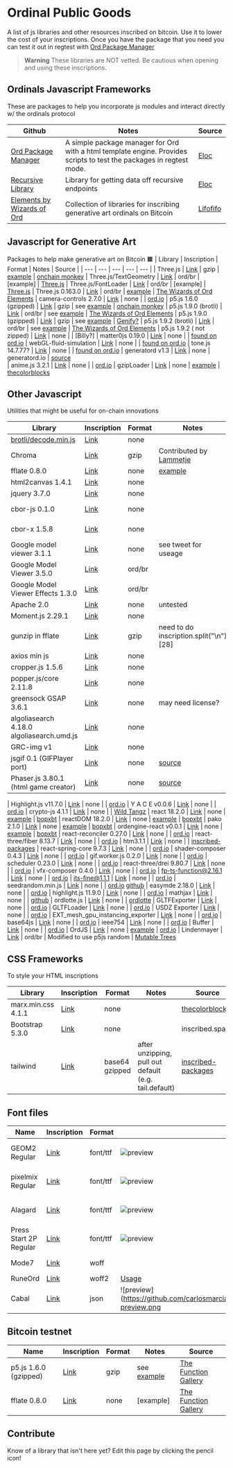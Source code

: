 # Ordinal Public Goods
A list of js libraries and other resources inscribed on bitcoin. Use it to lower the cost of your inscriptions. Once you have the package that you need you can test it out in regtest with [Ord Package Manager](https://github.com/cypherpunklab/opm)

> **Warning**
> These libraries are NOT vetted. Be cautious when opening and using these inscriptions. 


## Ordinals Javascript Frameworks
These are packages to help you incorporate js modules and interact directly w/ the ordinals protocol

| Github | Notes | Source |
| --- | --- | --- |
| [Ord Package Manager](https://github.com/cypherpunklab/opm) | A simple package manager for Ord with a html template engine. Provides scripts to test the packages in regtest mode. | [Eloc](https://twitter.com/Elocremarc)
| [Recursive Library](https://github.com/cypherpunklab/recursive_library) | Library for getting data off recursive endpoints | [Eloc](https://twitter.com/Elocremarc)
| [Elements by Wizards of Ord](https://github.com/TheWizardsOfOrd/Elements) | Collection of libraries for inscribing generative art ordinals on Bitcoin | [Lifofifo](https://twitter.com/lifofifo)

## Javascript for Generative Art
Packages to help make generative art on Bitcoin 🟧
| Library | Inscription | Format | Notes | Source | 
| --- | --- | --- | --- | --- |
| Three.js | [Link](https://ordinals.com/inscription/2dbdf9ebbec6be793fd16ae9b797c7cf968ab2427166aaf390b90b71778266abi0) | gzip | [example](https://github.com/jokie88/ordinalpublicgoods/blob/main/examples/threejs.html) |  [onchain monkey](https://github.com/metagood/OCM-Dimensions/blob/main/README.md)
| Three.js/TextGeometry | [Link](https://ordinals.com/inscription/77ef4bc8b15f0a764903f3bb2ccd0566ac6c111bd3d884bc814cfde49565dbc9i0) | ord/br | [example] |  [Three.js](https://threejs.org/examples/jsm/geometries/TextGeometry.js)
| Three.js/FontLoader | [Link](https://ordinals.com/inscription/fcacfdd75ef21965ec98d9a1a107e8f5468f23ff15131cae44fc6aca86538147i0) | ord/br | [example] |  [Three.js](https://threejs.org/examples/jsm/loaders/FontLoader.js)
| Three.js 0.163.0 | [Link](https://ordinals.com/inscription/0d013bb60fc5bf5a6c77da7371b07dc162ebc7d7f3af0ff3bd00ae5f0c546445i0) | ord/br | [example](https://github.com/TheWizardsOfOrd/Elements/blob/main/examples/threejs/standalone/example.html) |  [The Wizards of Ord Elements](https://github.com/TheWizardsOfOrd/Elements)
| camera-controls 2.7.0 | [Link](https://ordinals.com/inscription/036f12ea42d0fd664948e952b61f4c2f0d04e5672e7a7b3e2c33ac2544b6b1a7i0) | none | | [ord.io](https://www.ord.io/25221832)
| p5.js 1.6.0 (gzipped) | [Link](https://ordinals.com/inscription/255ce0c5a0d8aca39510da72e604ef8837519028827ba7b7f723b7489f3ec3a4i0) | gzip | see [example](/examples/p5js.html) | [onchain monkey](https://github.com/metagood/OCM-Dimensions/blob/main/README.md)
| p5.js 1.9.0 (brotli) | [Link](https://ordinals.com/inscription/b6a50f5ba932b0ea7f652d9d28e59eced47bc6f8376c25e02d8b3457bb60ac8fi0) | ord/br | see [example](https://github.com/TheWizardsOfOrd/Elements/blob/main/examples/p5js/standalone/example.html) |  [The Wizards of Ord Elements](https://github.com/TheWizardsOfOrd/Elements)
| p5.js 1.9.0 (gzipped) | [Link](https://ordinals.com/inscription/cc5cf94da24c1f6f0d435ccca78c24e98ca30adb1f3b7c81b9ab28ceb6cb628fi0) | gzip | see [example](examples/p5js-gzipLoader.html) | [Genify?](https://btc.genify.xyz/create)
| p5.js 1.9.2 (brotli) | [Link](https://ordinals.com/inscription/7e37766541506810ba6399c4b2735121f508bd9209df43dd200bf2316b014594i0) | ord/br | see [example](https://github.com/TheWizardsOfOrd/Elements/blob/main/examples/p5js/standalone/example.html) | [The Wizards of Ord Elements](https://github.com/TheWizardsOfOrd/Elements)
| p5.js 1.9.2 ( not zipped) | [Link](https://ordinals.com/inscription/7e37766541506810ba6399c4b2735121f508bd9209df43dd200bf2316b014594i0) | none |  | [Billy?]
| matter0js 0.19.0 | [Link](https://ordinals.com/inscription/9d567e6ef8bd6b13458cc67cc5e8339395a4433e45db4554ff83c88a5df8bae2i0) | none | | [found on ord.io](https://www.ord.io/11774132)
| webGL-fluid-simulation | [Link](https://ordinals.com/inscription/3af8500b444c7f589fca666fe317e1f95c7226d49dc23f8a4b86093f01f3e7adi0) | none | | [found on ord.io](https://www.ord.io/11846310)
| tone.js 14.7.77? | [Link](https://ordinals.com/inscription/44740a1f30efb247ef41de3355133e12d6f58ab4dc8a3146648e2249fa9c6a39i0) | none | | [found on ord.io](https://www.ord.io/13316104)
| generatord v1.3 | [Link](https://ordinals.com/inscription/57465a0c54f6eba0d8ed8e57707d00b1eb806637495bb87d2ec825d5d687a7fei0) | none | generatord.io | [source](https://www.ord.io/29829931)  
| anime.js 3.2.1 | [Link](https://ordinals.com/inscription/23ad98a190933e5c238b57e05814acc154d55928edf02d298cc82f4fac0313fei0) | none | | [ord.io](https://www.ord.io/35139362)
| gzipLoader | [Link](https://ordinals.com/content/638cc09410ed2c92f4dc2ac4356ac7521ad77d1bdff8e1708668619495de7c31i0) | none | [example](examples/p5js-gzipLoader.html) | [thecolorblocks](https://x.com/thecolorblocks_/status/1754130944955744490?s=20)

## Other Javascript 
Utilities that might be useful for on-chain innovations

| Library | Inscription | Format | Notes | Source | 
| --- | --- | --- | --- | --- |
| [brotli/decode.min.js](https://github.com/google/brotli/blob/master/js/decode.min.js) | [Link](https://ordinals.com/inscription/b1d16a7a1ada08b5c7f51837478f578c0abd0973809c439228f28ccd5c38e44ai0) | none | | [ord.io](https://www.ord.io/21338293)
| Chroma | [Link](https://ordinals.com/inscription/c49f28a5c9e67efb85d44b9ee12efa2839b0251bad14efc5e6c32406505e259ci0) | gzip | Contributed by [Lammetje](https://twitter.com/lammetje_nl) | [The Function Gallery](https://function.gallery)
| fflate 0.8.0 | [Link](https://ordinals.com/inscription/f815bd5c566c6e46de5cdb6ccb3a7043c63deeba61f4234baea84b602b0d4440i0) | none | [example](https://github.com/jokie88/ordinalpublicgoods/blob/main/examples/threejs.html) | [harry.xbt](https://twitter.com/hbeckeri/status/1671917397832335361?s=20)
| html2canvas 1.4.1 | [Link](https://ordinals.com/inscription/be2585187c2e016b654ecc1f207fa73c38e55eee404cdf709346c4511689d24ai0) | none | | [king bootoshi](https://twitter.com/KingBootoshi/status/1670534828922400768?s=20)
| jquery 3.7.0 | [Link](https://ordinals.com/inscription/773e4865bcf3084e6d6ee5d49136fb5f7071d4c050ec4aeeaeb9c6d24fea5fc1i0) | none | | [inscribed.space](https://twitter.com/InscribedSpace/status/1671541360703205381?s=20)
| cbor-js 0.1.0 | [Link](https://ordinals.com/inscription/a9f6a9b050af3de1a4ce714978c1f2231ba731f1f46731a16d0e411f89308566i0) | none | | [bc1Plainview](https://x.com/bc1Plainview/status/1729264667313438832?s=20) [cbor-js](https://www.npmjs.com/package/cbor-js)
| cbor-x 1.5.8 | [Link](https://ordinals.com/inscription/077fbf9e2d8c405e5f276220ed83c029eb86ecc1bd22a60a63a43eb925f28636i0) | none | | [mononaut](https://twitter.com/mononautical/status/1755679322604539955) [cbor-x](https://www.npmjs.com/package/cbor-x)
| Google model viewer 3.1.1 | [Link](https://ordinals.com/inscription/547a6709441bc5c9d206150ce5fb7605c28a90c46bd6e4330c4420cb41477aeai0) | none | see tweet for useage | [harry.xbt](https://twitter.com/hbeckeri/status/1671917397832335361?s=20)
| Google Model Viewer 3.5.0 | [Link](https://ordinals.com/inscription/d086a0994d7bdea2f8218a383a619219b5e84d2b3499c9d23cbd7b3e301c7092i0) | ord/br |  | [Tiny Vikings](https://github.com/sagaverse-io/SagaverseCommonGoods)
| Google Model Viewer Effects 1.3.0 | [Link](https://ordinals.com/inscription/8892a004738321dc5eb1a8186087f66dd93532ba8ec58a804053032728d4df13i0) | ord/br |  | [Tiny Vikings](https://github.com/sagaverse-io/SagaverseCommonGoods)
| Apache 2.0 | [Link](https://ordinals.com/inscription/3a4575b2a8fe6e7968146f290d494c2346d40ff692314050babcaa7268347f4bi0) | none | untested |  inscribed.space
| Moment.js 2.29.1 | [Link](https://ordinals.com/inscription/b90b4516ea1a0b882e67387eb4f3e5def0307704b046e8ef98c5e72092c47eedi0) | none | | inscribed.space 
| gunzip in fflate | [Link](https://ordinals.com/inscription/2dbdf9ebbec6be793fd16ae9b797c7cf968ab2427166aaf390b90b71778266abi0) | gzip | need to do inscription.split("\n")[28] |  [onchain monkey](https://github.com/metagood/OCM-Dimensions/blob/main/README.md)
| axios min js | [Link](https://ordinals.com/inscription/6b81993428a217a341ffd68f3b3aa3664b2cfc674d57aad0d3b6daa0f125b821i0) | none | | [found on ord.io](https://www.ord.io/12399396)
| cropper.js 1.5.6 | [Link](https://ordinals.com/inscription/b00cfb90d712ab0c5fd80580629c1910538859e55b9a9d6306f734420f3721f5i0) | none | | [found on ord.io](https://www.ord.io/13345027)
| popper.js/core 2.11.8 | [Link](https://ordinals.com/inscription/dcb205828669fece54d4040224190838bbe22b6d137ae9fc38c4b42f0777148ai0) | none | | [found on ord.io](https://www.ord.io/11821277)
| greensock GSAP 3.6.1 | [Link](https://ordinals.com/inscription/6577ec768235a2a911e91a115b964618581bde91d99bc58f5c7390fdfb155ae6i0) | none | may need license? | [found on ord.io](https://www.ord.io/14150095)
| algoliasearch 4.18.0 algoliasearch.umd.js | [Link](https://ordinals.com/inscription/c0d0a3a8e52ee63d70182c9118d896d2bded3c82b7c74d1f8780519e19efb5cai0) | none | | [found on ord.io](https://www.ord.io/14291772)
| GRC-img v1 | [Link](https://ordinals.com/inscription/3f323efa06a2e86a7091cb0b18e6cc970bc747ea7b8b8e99a9431555fdf5d1d3i0) | none | | [ord.io](https://www.ord.io/14578041)
| jsgif 0.1 (GIFPlayer port) | [Link](https://ordinals.com/inscription/aca2e869efa803eefaafaa456a258960d3aca8d90c1efd55d2fbf253a15201d0i0) | none | [source](https://github.com/antimatter15/jsgif) | [ord.io](https://www.ord.io/16620325)
| Phaser.js 3.80.1 (html game creator) | [Link](https://ordinals.com/inscription/0d1a04b71975ec948b36cf3ccdff415fca851b9c17144413997395f5ea166e42i0) | none | [source](https://phaser.io) | [ord.io](https://www.ord.io/74261173)

| Highlight.js v11.7.0 | [Link](https://ordinals.com/inscription/41d856597a8474e7124a0641b54afb77bc034f800e1be8fe02a20b55023ff4a7i0) | none | | [ord.io](https://www.ord.io/18501999)
| Y A C E v0.0.6 | [Link](https://ordinals.com/inscription/5884d77df6457b1073b267207b8ce1a9a4d67114eb7794af04eb8ac637f07ae7i0) | none | | [ord.io](https://www.ord.io/18501780)
| crypto-js 4.1.1 | [Link](https://ordinals.com/inscription/66979aec90e592bc5be7fddcef23daeff982662b7225e7804c1b271f1b0d267ai0) | none | | [Wild Tangz](https://twitter.com/wildtangz)
| react 18.2.0 | [Link](https://ordinals.com/inscription/7f403153b6484f7d24f50a51e1cdf8187219a3baf103ef0df5ea2437fb9de874i0) | none | [example](https://ordinals.com/content/73aa8f7dd4be6224215c23863957a93062aeaac58d5227e20e328a8e0dda2782i0) | [bopxbt](https://twitter.com/boppleton/status/1693862904183886064)
| reactDOM 18.2.0 | [Link](https://ordinals.com/inscription/89295aaf617708128b95d22e7099ce32108d4b918386e6f90994e7979d22ba72i0) | none | [example](https://ordinals.com/content/73aa8f7dd4be6224215c23863957a93062aeaac58d5227e20e328a8e0dda2782i0) |  [bopxbt](https://twitter.com/boppleton/status/1693862904183886064)
| pako 2.1.0 | [Link](https://ordinals.com/inscription/fba6f95fb1152db43304a27dce8cb8c65509eba6ab0b6958cedeb33e5f443077i0) | none | [example](https://ordinals.com/content/2e11adadd78e34f8c3dff508f58cb4c06dd35812af774740479ec76c1138f7d3i0) | [bopxbt](https://twitter.com/boppleton/status/1693862904183886064)
| ordengine-react v0.0.1 | [Link](https://ordinals.com/inscription/faa7b9b0b7884360f6c2b34693855a0d60df5f344727c72e3691a80f84ec6a81i0) | none | [example](https://ordinals.com/content/73aa8f7dd4be6224215c23863957a93062aeaac58d5227e20e328a8e0dda2782i0) |  [bopxbt](https://twitter.com/boppleton/status/1693862904183886064)
| react-reconciler 0.27.0 | [Link](https://ordinals.com/inscription/9b0338c4e84987a374845235a3b4f0fe73b205b336a7b936e05c71deb5a1882ci0) | none | | [ord.io](https://www.ord.io/24919723)
| react-three/fiber 8.13.7 | [Link](https://ordinals.com/inscription/24c424c795d50c3f1d344253d163e7eaa34e904aef038b6031d706e76676c634i0) | none | | [ord.io](https://www.ord.io/24945358)
| htm3.1.1 | [Link](https://ordinals.com/inscription/65035174d0dd81079dadec7e33808c8db77e0683ae5fca330ca992e3f631517fi0) | none | | [inscribed-packages](https://github.com/boppleton/inscribed-packages)
| react-spring-core 9.7.3 | [Link](https://ordinals.com/inscription/d6a8d721b4df8594fd17613804c31fa087f2aebb982855122bf945fd350675b2i0) | none | | [ord.io](https://www.ord.io/27308800)
| shader-composer 0.4.3 | [Link](https://ordinals.com/inscription/91543f66f9b108964ec815b8aa05cca363937cddbe3b578f44ba5cb750c2d140i0) | none | | [ord.io](https://www.ord.io/25497772)
| gif.worker.js 0.2.0 | [Link](https://ordinals.com/inscription/4de3c757efad47a27480d5072b88d3f0c08ae52398eac3db64c951798bef601di0) | none | | [ord.io](https://www.ord.io/27350879)
| scheduler 0.23.0 | [Link](https://ordinals.com/inscription/9b09a0f234355106e9311a21fbe5324c90f7317f04c00bc73e1114c9af745743i0) | none | | [ord.io](https://www.ord.io/24795534)
| react-three/drei 9.80.7 | [Link](https://ordinals.com/inscription/9f77a1efc4c880197ba8d197d5e87539443ed5ebcf027b1fee25db8bd1cf4605i0) | none | | [ord.io](https://www.ord.io/26756821)
| vfx-composer 0.4.0 | [Link](https://ordinals.com/inscription/9f59e26bc81e4d741f77320eaf9e9df8cce623c9639f9c1a49497ac75607e9bei0) | none | | [ord.io](https://www.ord.io/25499027)
| fp-ts-function@2.16.1 | [Link](https://ordinals.com/inscription/26b3de7f8954f93dd781c0a1b8d5dfabc4731fbd3e4493657a02a2d7373195c0i0) | none | | [ord.io](https://www.ord.io/25497717)
| its-fine@1.1.1 | [Link](https://ordinals.com/inscription/23983d059bcb1535bf18ef968ee811036dc608e55e99050d54b0948c2f827897i0) | none | | [ord.io](https://www.ord.io/24898987) 
| seedrandom.min.js | [Link](https://ordinals.com/inscription/c192f63c1990ee1377d51de1f5b6820eac412aa779d717b9497806a072ea49f6i0) | none | | [ord.io](https://www.ord.io/27758217) [github](https://github.com/davidbau/seedrandom/blob/released/seedrandom.min.js)
| easymde 2.18.0 | [Link](https://ordinals.com/inscription/814195d8e791fc321960b4070cdb00b6627e4bffbeca0eb6742750de4b88f802i0) | none | | [ord.io](https://www.ord.io/34827360)
| highlight.js 11.9.0 | [Link](https://ordinals.com/inscription/e26e96915acbaed1888fdeb72402e9eb21f83e533ee26fc7101e631b3f78eae6i0) | none | | [ord.io](https://www.ord.io/35275314)
| mathjax | [Link](https://ordinals.com/inscription/dfcddc2ef31d803379729a87912d9246091f83303584cea31786ec189e8dc234i0) | none | | [github](https://github.com/mathjax/MathJax)
| ordlotte.js | [Link](https://ordinals.com/inscription/20f489560d91926eb032d4d2a5b8045ac885ee80184c12d4fc682fd81af07851i0) | none | | [ordlotte](https://github.com/thecolorblocks/ordlotte)
| GLTFExporter | [Link](https://ordinals.com/inscription/9d67d0a673ab137b324c7cdf54502e4cdfe556dab2843d29a90b1e3ac61bab31i0) | none | | [ord.io](https://www.ord.io/26477361)
| GLTFLoader | [Link](https://ordinals.com/inscription/614855c7c7541594c846a96a81db7bcedaff2831711e3b89670aba4c2fefb404i0) | none | | [ord.io](https://www.ord.io/35792102)
| USDZ Exporter | [Link](https://ordinals.com/inscription/dd685e03a6a911ee0eb048efdbce01be4d7d9ef86adfd5850d0131037c75ba99i0) | none | | [ord.io](https://www.ord.io/35766652)
| EXT_mesh_gpu_instancing_exporter | [Link](https://ordinals.com/inscription/46db5114416ee580add2c494ac475e40e363e8616d174eef7a0e4101c681b78bi0) | none | | [ord.io](https://www.ord.io/https://www.ord.io/26477360)
| base64js | [Link](https://ordinals.com/inscription/1c4430bd634c22aa30417926fd5f5e9d6da0c57ca68123a8c950fa227f1f7be1i0) | none | | [ord.io](https://www.ord.io/59598680)
| ieee754 | [Link](https://ordinals.com/inscription/1cbc90680c70ab6930ee950f05b436998e60cc15822ff59ec3a315a2894733bdi0) | none | | [ord.io](https://www.ord.io/59598663)
| Buffer | [Link](https://ordinals.com/inscription/fb15f2a6ed1d3031aa214cc12d3fa696508080c0baa194463920c8a79d21aa54i0) | none | | [ord.io](https://www.ord.io/fb15f2a6ed1d3031aa214cc12d3fa696508080c0baa194463920c8a79d21aa54i0)
| OrdJS | [Link](https://ordinals.com/inscription/3280180e7872eaef3cae589f3122f2f9527d3c1c30445cb13fc6eef03435aa66i0) | none | [example](https://github.com/jerryfane/OrdJS/blob/main/src/content/example.html) | [ord.io](https://github.com/jerryfane/OrdJS)
| Lindenmayer | [Link](https://ordinals.com/inscription/d4a4ba1085a481528e2f8ace9ad4d869adcc295aeeb2dbea56b65224b137a56ci0) | ord/br | Modified to use p5js random | [Mutable Trees](https://twitter.com/mutabletrees)

## CSS Frameworks
To style your HTML inscriptions

| Library | Inscription | Format | Notes | Source | 
| --- | --- | --- | --- | --- |
| marx.min.css 4.1.1 | [Link](https://ordinals.com/inscription/81b5d8ee8191299df25944b7e4f21667665ede891a3bea5fd6a1c98a2d2f0882i0) | none | | [thecolorblocks](https://x.com/thecolorblocks_/status/1724616522805432415)
| Bootstrap 5.3.0 | [Link](https://ordinals.com/inscription/3bcfdc4e97209ecaaab06705b52ba6b7fc9d1cee77404ac15e655ce691a44654i0) | none | | inscribed.space
| tailwind | [Link](https://ordinals.com/inscription/0703423f633ed5cef7e3b45bfd8df43ab0d6783850d51005b105f01dd60d25c3i0) | base64 gzipped | after unzipping, pull out default (e.g. tail.default) | [inscribed-packages](https://github.com/boppleton/inscribed-packages)


## Font files
| Name | Inscription | Format | Notes | Source | 
| --- | --- | --- | --- | --- |
| GEOM2 Regular | [Link](https://ordinals.com/inscription/355ee5998396b69deb68ce304c24423b7851530e514d2afa7ec5095e83e91fc8i0) | font/ttf | ![preview](https://github.com/jokie88/ordinalpublicgoods/blob/main/font_previews/355ee5998396b69deb68ce304c24423b7851530e514d2afa7ec5095e83e91fc8i0.png) | [The Color Blocks](https://github.com/thecolorblocks) 
| pixelmix Regular | [Link](https://ordinals.com/inscription/74d8b14b61735bb0d738108ea9a9530406ffcbdd4b65a4206e0cfbc1ac1500e7i0) | font/ttf | ![preview](https://github.com/jokie88/ordinalpublicgoods/blob/main/font_previews/74d8b14b61735bb0d738108ea9a9530406ffcbdd4b65a4206e0cfbc1ac1500e7i0.png) | [The Color Blocks](https://github.com/thecolorblocks) 
| Alagard | [Link](https://ordinals.com/inscription/74eed71c46430c38e056ef1bc69ad2c521293a8941d2177b52e7d447b42d5522i0) | font/ttf | ![preview](https://github.com/jokie88/ordinalpublicgoods/blob/main/font_previews/ef7dde1af2d860f635d6e6bf59374a6dbdf000d70c2b906955bd7eae088df9f2i0.png) | [The Color Blocks](https://github.com/thecolorblocks) 
| Press Start 2P Regular | [Link](https://ordinals.com/inscription/ef7dde1af2d860f635d6e6bf59374a6dbdf000d70c2b906955bd7eae088df9f2i0) | font/ttf | ![preview](https://github.com/jokie88/ordinalpublicgoods/blob/main/font_previews/ef7dde1af2d860f635d6e6bf59374a6dbdf000d70c2b906955bd7eae088df9f2i0.png) | [The Color Blocks](https://github.com/thecolorblocks)
| Mode7 | [Link](https://ordinals.com/inscription/4c97967f86b38836a5bbbbce27a281135b2b659d2e709126945665fff22e48c0i0) | woff |  | [The Function](http://function.gallery/)
| RuneOrd | [Link](https://ordinals.com/inscription/dbbbb2f54642010d372127dad98cbe15b9dc3afd4d2656fad81ed43a2e1b0da4i0) | woff2 | [Usage](https://x.com/asciitoshi/status/1778098853897510979) | [asciitoshi](https://twitter.com/asciitoshi)
| Cabal | [Link](https://ordinals.com/inscription/e41d23e435aa7c9881d7073c1f96f511140a9558bbd229b1c786a0647f6fdb57i0) | json | ![preview](https://github.com/carlosmarcial/ordinalpublicgoods/blob/main/font_previews/cabal-preview.png | [LJ Design Studios](https://ljdesignstudios.com/) 

## Bitcoin testnet
| Name | Inscription | Format | Notes | Source | 
| --- | --- | --- | --- | --- |
| p5.js 1.6.0 (gzipped) | [Link](https://ordinals.com/inscription/d1fc9ee2d1877927643978045b80078d8e5b2dd49e04d309f5453c8dc4ac269fi0) | gzip | see [example](/examples/p5js.html) | [The Function Gallery](https://function.gallery)
| fflate 0.8.0 | [Link](https://ordinals.com/inscription/657973995aa2a47c3fe02debb22405dadf6b49148d97027627bced89a73f408fi0) | none | [example] | [The Function Gallery](https://function.gallery)

## Contribute
Know of a library that isn't here yet? Edit this page by clicking the pencil icon!
